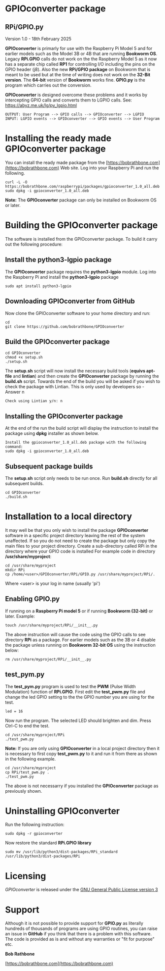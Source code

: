 GPIOconverter package
=====================

## RPi/GPIO.py

Version 1.0 - 18th February 2025

**GPIOconverter** is primarly for use with the Raspberry Pi Model 5 and
for earlier models such as the Model 3B or 4B that are running **Bookworm OS**.
Legacy **RPi.GPIO** calls do not work on the the Raspberry Model 5 as it now 
has a separate chip called **RP1** for controlling I/O including the pins on the GPIO header (j8).
Also the new **RPi/GPIO package** on Bookworm that is meant to be used but at the time of writing does not 
work on the **32-Bit version**. The **64-bit** version of **Bookworm** works fine. **GPIO.py** is the program which carries out the conversion.

**GPIOconverter** is designed overcome these problems and it works by intercepting GPIO calls and converts them to LGPIO calls.
See: https://abyz.me.uk/lg/py_lgpio.html

```
OUTPUT: User Program --> GPIO calls --> GPIOconverter --> LGPIO 
INPUT: LGPIO events --> GPIOconverter --> GPIO events --> User Program
```
Installing the ready made GPIOconverter package
===============================================
You can install the ready made package from the [https://bobrathbone.com](https://bobrathbone.com) Web site.
Log into your Raspberry Pi and run the following.
```
curl -L -O https://bobrathbone.com/raspberrypi/packages/gpioconverter_1.0_all.deb
sudo dpkg -i gpioconverter_1.0_all.deb
```
**Note:**  The **GPIOconverter** package can only be installed on Bookworm OS or later.

Building the GPIOconverter package
==================================
The software is installed from the GPIOconverter package. To build it carry out the following procedure:

## Install the python3-lgpio package
The **GPIOconverter** package requires the **python3-lgpio** module. Log into the Raspberry Pi and install the **python3-lgpio** package
```
sudo apt install python3-lgpio
```
## Downloading GPIOconverter from GitHub
Now clone the GPIOconverter software to your home directory and run:
```
cd
git clone https://github.com/bobrathbone/GPIOconverter
```
## Build the GPIOconverter package
```
cd GPIOconverter
chmod +x setup.sh
./setup.sh
```

The **setup.sh** script will now install the necessary build tools (**equivs apt-file** and **lintian**) and then 
create the **GPIOconverter** package by running the **build.sh** script.
Towards the end of the build you will be asked if you wish to check the package with Lintian. 
This is only used by developers so - Answer n 
```
Check using Lintian y/n: n
```
## Installing the GPIOconverter package
At the end of the run the build script will display the instruction to install the package using **dpkg** installer
as shown below.
```
Install the gpioconverter_1.0_all.deb package with the following command:
sudo dpkg -i gpioconverter_1.0_all.deb
```
## Subsequent package builds
The **setup.sh** script only needs to be run once. Run **build.sh** directly for all subsequent builds.
```
cd GPIOconverter
./build.sh
```
Installation to a local directory
=================================
It may well be that you only wish to install the package **GPIOconverter** software in a specific project directory
leaving the rest of the system unaffected. If so you do not need to create the package but only copy the main files to your project directory. 
Create a sub-directory called RPi in the directory where your GPIO code is installed
For example code in directory **/usr/share/myproject**:
```
cd /usr/share/myproject
mkdir RPi
cp /home/<user>/GPIOconverter/RPi/GPIO.py /usr/share/myproject/RPi/.
```
Where \<user\> is your log in name (usually 'pi')

## Enabling GPIO.py
If running on a **Raspberry Pi model 5** or if running **Bookworm (32-bit)** or later. Example:
```
touch /usr/share/myproject/RPi/__init__.py
```
The above instruction will cause the code using the GPIO calls to see directory **RPi** as a package.
For earlier models such as the 3B or 4 disable the package unless running on **Bookworm 32-bit OS** using
the instruction below:
```
rm /usr/share/myproject/RPi/__init__.py
```
## test_pym.py
The **test_pym.py** program is used to test the **PWM** (Pulse Width Modulation) function of **RPi.GPIO**. 
First edit the **test_pwm.py** file and change the led GPIO setting to the the GPIO number you are using for the test.
```
led = 16
```
Now run the program. The selected LED should brighten and dim. Press Ctrl-C to end the test. 
```
cd /usr/share/myproject/RPi
./test_pwm.py
```
**Note:** If you are only using **GPIOconverter** in a local project directory then it is necessary to first copy 
**test_pwm.py** to it and run it from there as shown in the following example.
```
cd /usr/share/myproject
cp RPi/test_pwm.py .
./test_pwm.py
```
The above is not necessarry if you installed the **GPIOconverter** package as previously shown.

Uninstalling GPIOconverter
=========================
Run the following instruction:
```
sudo dpkg -r gpioconverter
```
Now restore the standard **RPi.GPIO library**
```
sudo mv /usr/lib/python3/dist-packages/RPi_standard /usr/lib/python3/dist-packages/RPi
```
Licensing
=========
*GPIOconverter* is released under the
[GNU General Public License version 3](https://www.gnu.org/licenses/gpl-3.0.en.html)

Support
=======
Although it is not possible to provide support for **GPIO.py** as literally hundreds of thousands of programs
are using GPIO routines, you can raise an issue in **GitHub** if you think that there is a problem with this software. 
The code is provided as is and without any warranties or "fit for purpose" etc.

**Bob Rathbone**

[https://bobrathbone.com](https://bobrathbone.com)
